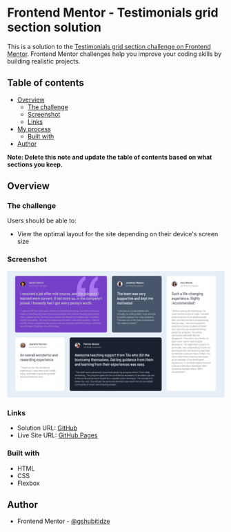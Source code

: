 # Frontend Mentor - Testimonials grid section solution

This is a solution to the [Testimonials grid section challenge on Frontend Mentor](https://www.frontendmentor.io/challenges/testimonials-grid-section-Nnw6J7Un7). Frontend Mentor challenges help you improve your coding skills by building realistic projects. 

## Table of contents

- [Overview](#overview)
  - [The challenge](#the-challenge)
  - [Screenshot](#screenshot)
  - [Links](#links)
- [My process](#my-process)
  - [Built with](#built-with)
- [Author](#author)

**Note: Delete this note and update the table of contents based on what sections you keep.**

## Overview

### The challenge

Users should be able to:

- View the optimal layout for the site depending on their device's screen size

### Screenshot

![Screenshot](/screenshot.png)

### Links

- Solution URL: [GitHub](https://github.com/gigishubitidze/fm-testimonials-grid.git)
- Live Site URL: [GitHub Pages](https://gigishubitidze.github.io/fm-testimonials-grid/)

### Built with

- HTML
- CSS
- Flexbox

## Author

<!-- - Website - [gigishubitidze](https://github.com/gigishubitidze) -->
- Frontend Mentor - [@gshubitidze](https://www.frontendmentor.io/profile/gshubitidze)